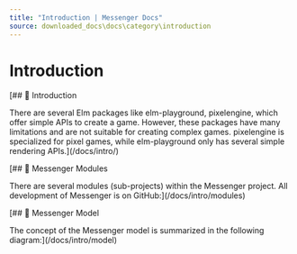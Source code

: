 ```yaml
---
title: "Introduction | Messenger Docs"
source: downloaded_docs\docs\category\introduction
---
```


# Introduction

[## 📄️ Introduction

There are several Elm packages like elm-playground, pixelengine, which offer simple APIs to create a game. However, these packages have many limitations and are not suitable for creating complex games. pixelengine is specialized for pixel games, while elm-playground only has several simple rendering APIs.](/docs/intro/)

[## 📄️ Messenger Modules

There are several modules (sub-projects) within the Messenger project. All development of Messenger is on GitHub:](/docs/intro/modules)

[## 📄️ Messenger Model

The concept of the Messenger model is summarized in the following diagram:](/docs/intro/model)